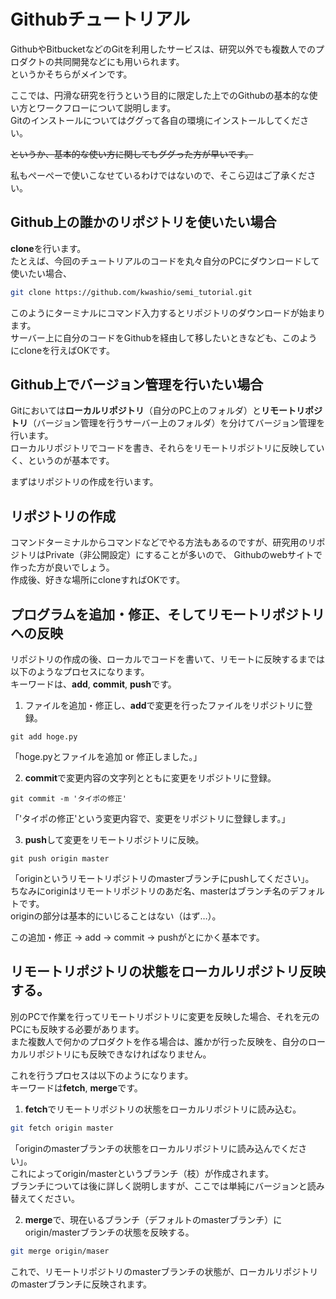 # Githubチュートリアル
GithubやBitbucketなどのGitを利用したサービスは、研究以外でも複数人でのプロダクトの共同開発などにも用いられます。  
というかそちらがメインです。

ここでは、円滑な研究を行うという目的に限定した上でのGithubの基本的な使い方とワークフローについて説明します。  
Gitのインストールについてはググって各自の環境にインストールしてください。

~~というか、基本的な使い方に関してもググった方が早いです。~~

私もぺーぺーで使いこなせているわけではないので、そこら辺はご了承ください。

## Github上の誰かのリポジトリを使いたい場合
**clone**を行います。  
たとえば、今回のチュートリアルのコードを丸々自分のPCにダウンロードして使いたい場合、
```bash
git clone https://github.com/kwashio/semi_tutorial.git
```
このようにターミナルにコマンド入力するとリポジトリのダウンロードが始まります。  
サーバー上に自分のコードをGithubを経由して移したいときなども、このようにcloneを行えばOKです。  


## Github上でバージョン管理を行いたい場合
Gitにおいては**ローカルリポジトリ**（自分のPC上のフォルダ）と**リモートリポジトリ**（バージョン管理を行うサーバー上のフォルダ）を分けてバージョン管理を行います。  
ローカルリポジトリでコードを書き、それらをリモートリポジトリに反映していく、というのが基本です。  

まずはリポジトリの作成を行います。

## リポジトリの作成
コマンドターミナルからコマンドなどでやる方法もあるのですが、研究用のリポジトリはPrivate（非公開設定）にすることが多いので、
Githubのwebサイトで作った方が良いでしょう。  
作成後、好きな場所にcloneすればOKです。

## プログラムを追加・修正、そしてリモートリポジトリへの反映
リポジトリの作成の後、ローカルでコードを書いて、リモートに反映するまでは以下のようなプロセスになります。  
キーワードは、**add**, **commit**, **push**です。

1. ファイルを追加・修正し、**add**で変更を行ったファイルをリポジトリに登録。
```
git add hoge.py
```
「hoge.pyとファイルを追加 or 修正しました。」

2. **commit**で変更内容の文字列とともに変更をリポジトリに登録。
```
git commit -m 'タイポの修正'
```
「'タイポの修正'という変更内容で、変更をリポジトリに登録します。」

3. **push**して変更をリモートリポジトリに反映。
```
git push origin master
```
「originというリモートリポジトリのmasterブランチにpushしてください」。  
ちなみにoriginはリモートリポジトリのあだ名、masterはブランチ名のデフォルトです。  
originの部分は基本的にいじることはない（はず…）。

この追加・修正 -> add -> commit -> pushがとにかく基本です。

## リモートリポジトリの状態をローカルリポジトリ反映する。
別のPCで作業を行ってリモートリポジトリに変更を反映した場合、それを元のPCにも反映する必要があります。  
また複数人で何かのプロダクトを作る場合は、誰かが行った反映を、自分のローカルリポジトリにも反映できなければなりません。  

これを行うプロセスは以下のようになります。  
キーワードは**fetch**, **merge**です。

1. **fetch**でリモートリポジトリの状態をローカルリポジトリに読み込む。
```bash
git fetch origin master
```
「originのmasterブランチの状態をローカルリポジトリに読み込んでください」。  
これによってorigin/masterというブランチ（枝）が作成されます。  
ブランチについては後に詳しく説明しますが、ここでは単純にバージョンと読み替えてください。  

2. **merge**で、現在いるブランチ（デフォルトのmasterブランチ）にorigin/masterブランチの状態を反映する。
```bash
git merge origin/maser
```
これで、リモートリポジトリのmasterブランチの状態が、ローカルリポジトリのmasterブランチに反映されます。
